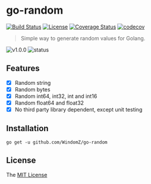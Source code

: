 # go-random

[![Build Status](https://travis-ci.org/WindomZ/go-random.svg?branch=master)](https://travis-ci.org/WindomZ/go-random)
[![License](https://img.shields.io/badge/license-MIT-green.svg)](https://opensource.org/licenses/MIT)
[![Coverage Status](https://coveralls.io/repos/github/WindomZ/go-random/badge.svg?branch=dev)](https://coveralls.io/github/WindomZ/go-random?branch=dev)
[![codecov](https://codecov.io/gh/WindomZ/go-random/branch/master/graph/badge.svg)](https://codecov.io/gh/WindomZ/go-random)

> Simple way to generate random values for Golang.

![v1.0.0](https://img.shields.io/badge/version-v1.0.0-blue.svg)
![status](https://img.shields.io/badge/status-stable-green.svg)

## Features

- [x] Random string
- [x] Random bytes
- [x] Random int64, int32, int and int16
- [x] Random float64 and float32
- [x] No third party library dependent, except unit testing

## Installation

```
go get -u github.com/WindomZ/go-random
```

## License

The [MIT License](https://github.com/WindomZ/go-random/blob/master/LICENSE)
